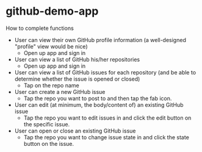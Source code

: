 # github-demo-app

How to complete functions 
- User can view their own GitHub profile information (a well-designed "profile" view would be nice)
  - Open up app and sign in
- User can view a list of GitHub his/her repositories
  - Open up app and sign in
- User can view a list of GitHub issues for each repository (and be able to determine whether the issue is opened or closed)
  - Tap on the repo name
- User can create a new GitHub issue
  - Tap the repo you want to post to and then tap the fab icon.
- User can edit (at minimum, the body/content of) an existing GitHub issue
  - Tap the repo you want to edit issues in and click the edit button on the specific issue.
- User can open or close an existing GitHub issue
  - Tap the repo you want to change issue state in and click the state button on the issue.

